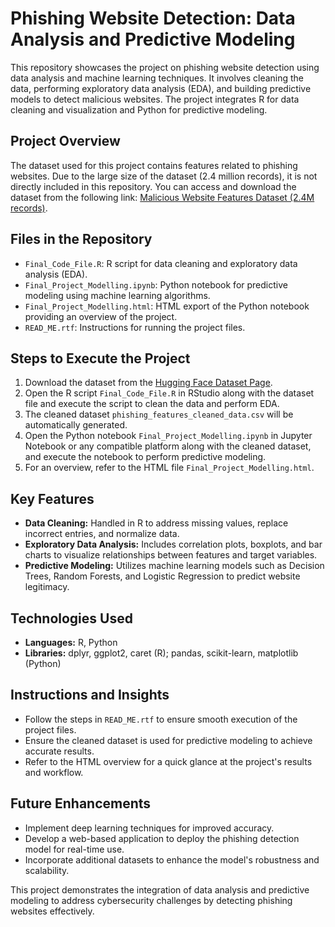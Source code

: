 <h1>Phishing Website Detection: Data Analysis and Predictive Modeling</h1>

<p>This repository showcases the project on phishing website detection using data analysis and machine learning techniques. It involves cleaning the data, performing exploratory data analysis (EDA), and building predictive models to detect malicious websites. The project integrates R for data cleaning and visualization and Python for predictive modeling.</p>

<h2>Project Overview</h2>
<p>The dataset used for this project contains features related to phishing websites. Due to the large size of the dataset (2.4 million records), it is not directly included in this repository. You can access and download the dataset from the following link: <a href="https://huggingface.co/datasets/FredZhang7/malicious-website-features-2.4M" target="_blank">Malicious Website Features Dataset (2.4M records)</a>.</p>

<h2>Files in the Repository</h2>
<ul>
  <li><code>Final_Code_File.R</code>: R script for data cleaning and exploratory data analysis (EDA).</li>
  <li><code>Final_Project_Modelling.ipynb</code>: Python notebook for predictive modeling using machine learning algorithms.</li>
  <li><code>Final_Project_Modelling.html</code>: HTML export of the Python notebook providing an overview of the project.</li>
  <li><code>READ_ME.rtf</code>: Instructions for running the project files.</li>
</ul>

<h2>Steps to Execute the Project</h2>
<ol>
  <li>Download the dataset from the <a href="https://huggingface.co/datasets/FredZhang7/malicious-website-features-2.4M" target="_blank">Hugging Face Dataset Page</a>.</li>
  <li>Open the R script <code>Final_Code_File.R</code> in RStudio along with the dataset file and execute the script to clean the data and perform EDA.</li>
  <li>The cleaned dataset <code>phishing_features_cleaned_data.csv</code> will be automatically generated.</li>
  <li>Open the Python notebook <code>Final_Project_Modelling.ipynb</code> in Jupyter Notebook or any compatible platform along with the cleaned dataset, and execute the notebook to perform predictive modeling.</li>
  <li>For an overview, refer to the HTML file <code>Final_Project_Modelling.html</code>.</li>
</ol>

<h2>Key Features</h2>
<ul>
  <li><strong>Data Cleaning:</strong> Handled in R to address missing values, replace incorrect entries, and normalize data.</li>
  <li><strong>Exploratory Data Analysis:</strong> Includes correlation plots, boxplots, and bar charts to visualize relationships between features and target variables.</li>
  <li><strong>Predictive Modeling:</strong> Utilizes machine learning models such as Decision Trees, Random Forests, and Logistic Regression to predict website legitimacy.</li>
</ul>

<h2>Technologies Used</h2>
<ul>
  <li><strong>Languages:</strong> R, Python</li>
  <li><strong>Libraries:</strong> dplyr, ggplot2, caret (R); pandas, scikit-learn, matplotlib (Python)</li>
</ul>

<h2>Instructions and Insights</h2>
<ul>
  <li>Follow the steps in <code>READ_ME.rtf</code> to ensure smooth execution of the project files.</li>
  <li>Ensure the cleaned dataset is used for predictive modeling to achieve accurate results.</li>
  <li>Refer to the HTML overview for a quick glance at the project's results and workflow.</li>
</ul>

<h2>Future Enhancements</h2>
<ul>
  <li>Implement deep learning techniques for improved accuracy.</li>
  <li>Develop a web-based application to deploy the phishing detection model for real-time use.</li>
  <li>Incorporate additional datasets to enhance the model's robustness and scalability.</li>
</ul>

<p>This project demonstrates the integration of data analysis and predictive modeling to address cybersecurity challenges by detecting phishing websites effectively.</p>
